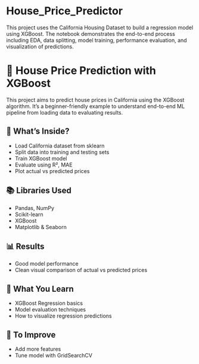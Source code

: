 # House_Price_Predictor
This project uses the California Housing Dataset to build a regression model using XGBoost. The notebook demonstrates the end-to-end process including EDA, data splitting, model training, performance evaluation, and visualization of predictions.
# 🏡 House Price Prediction with XGBoost

This project aims to predict house prices in California using the XGBoost algorithm. It’s a beginner-friendly example to understand end-to-end ML pipeline from loading data to evaluating results.

## 📂 What’s Inside?
- Load California dataset from sklearn
- Split data into training and testing sets
- Train XGBoost model
- Evaluate using R², MAE
- Plot actual vs predicted prices

## 📚 Libraries Used
- Pandas, NumPy
- Scikit-learn
- XGBoost
- Matplotlib & Seaborn

## 📊 Results
- Good model performance
- Clean visual comparison of actual vs predicted prices

## 🧠 What You Learn
- XGBoost Regression basics
- Model evaluation techniques
- How to visualize regression predictions

## 🔧 To Improve
- Add more features
- Tune model with GridSearchCV

